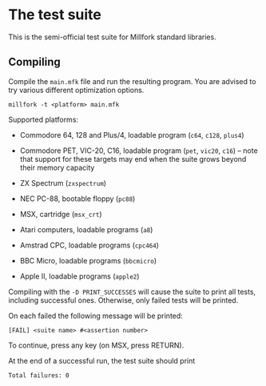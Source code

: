 # The test suite

This is the semi-official test suite for Millfork standard libraries.

## Compiling

Compile the `main.mfk` file and run the resulting program.
You are advised to try various different optimization options.

    millfork -t <platform> main.mfk

Supported platforms: 

* Commodore 64, 128 and Plus/4, loadable program (`c64`, `c128`, `plus4`)

* Commodore PET, VIC-20, C16, loadable program (`pet`, `vic20`, `c16`) – 
note that support for these targets may end when the suite grows beyond their memory capacity

* ZX Spectrum (`zxspectrum`)

* NEC PC-88, bootable floppy (`pc88`)

* MSX, cartridge (`msx_crt`)

* Atari computers, loadable programs (`a8`)

* Amstrad CPC, loadable programs (`cpc464`)

* BBC Micro, loadable programs (`bbcmicro`)

* Apple II, loadable programs (`apple2`)

Compiling with the `-D PRINT_SUCCESSES` will cause the suite to print all tests, including successful ones.
Otherwise, only failed tests will be printed.

On each failed the following message will be printed:

    [FAIL] <suite name> #<assertion number>
    
To continue, press any key (on MSX, press RETURN).

At the end of a successful run, the test suite should print

    Total failures: 0

